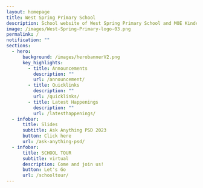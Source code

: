 ```yaml
---
layout: homepage
title: West Spring Primary School
description: School website of West Spring Primary School and MOE Kindergarten @ West Spring
image: /images/West-Spring-Primary-logo-03.png
permalink: /
notification: ""
sections:
  - hero:
      background: /images/herobannerV2.png
      key_highlights:
        - title: Announcements
          description: ""
          url: /announcement/
        - title: Quicklinks
          description: ""
          url: /quicklinks/
        - title: Latest Happenings
          description: ""
          url: /latesthappenings/
  - infobar:
      title: Slides
      subtitle: Ask Anything PSD 2023
      button: Click here
      url: /ask-anything-psd/
  - infobar:
      title: SCHOOL TOUR
      subtitle: virtual
      description: Come and join us!
      button: Let's Go
      url: /schooltour/
---
```

